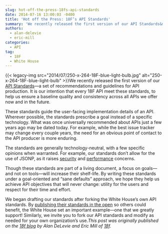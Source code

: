 ```yaml
---
slug: hot-off-the-press-18fs-api-standards
date: 2014-07-16 13:00:03 -0400
title: 'Hot off the Press: 18F’s API Standards'
summary: 'We recently released the first version of our API Standards&mdash;a set of recommendations and guidelines for API production. It is our intention that every 18F API meet these standards, to help us ensure a baseline quality and consistency across all APIs we offer now and in the future. These standards guide'
authors:
  - alan-delevie
  - eric-mill
categories:
  - API
tag:
  - 18F
  - White House
---
```


{{< legacy-img src="2014/07/250-x-264-18F-blue-light-bulb.jpg" alt="250-x-264-18F-blue-light-bulb" >}}We recently released the first version of our [API Standards](https://github.com/18F/api-standards)—a set of recommendations and guidelines for API production. It is our intention that every 18F API meet these standards, to help us ensure a baseline quality and consistency across all APIs we offer now and in the future.

These standards guide the user-facing implementation details of an API. Wherever possible, the standards prescribe a goal instead of a specific technology. What was once universally recommended about APIs just a few years ago may be dated today. For example, while the best issue tracker may change every couple years, the need for an obvious point of contact to the API producer is more enduring.

The standards are generally technology-neutral, with a few specific opinions when warranted. For example, our standards don’t allow for the use of JSONP, as it raises [security](https://en.wikipedia.org/wiki/JSONP#Security_concerns) and [performance](https://gist.github.com/tmcw/6244497#practical-concerns) concerns.

Though these standards are part of a living document, a focus on goals—and not on tools—will increase their shelf-life. By writing these standards under a goal-oriented and “sane defaults” approach, we hope they help us achieve API objectives that will never change: utility for the users and respect for their time and effort.

We began drafting our standards after forking the White House’s own API standards. By [publishing their standards in the open](https://github.com/WhiteHouse/api-standards) so others could benefit, the White House set an important example—one that we greatly support! Similarly, we invite you to fork our API standards and modify as needed for your own organization’s use._This post was originally published on the [18f blog](https://18f.gsa.gov/) by Alan DeLevie and Eric Mill of [18f](https://18f.gsa.gov/)._